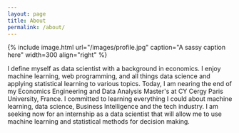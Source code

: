 ```yaml
---
layout: page
title: About
permalink: /about/
---
```


{% include image.html url="/images/profile.jpg" caption="A sassy caption here" width=300 align="right" %}

I define myself as data scientist with a background in economics. I enjoy machine learning, web programming, and 
all things data science and applying statistical learning to various topics. Today, I am nearing the end of my Economics Engineering and Data Analysis Master's at CY Cergy Paris University, France. I committed to learning everything I could about machine learning, data science, Business Intelligence and the tech industry.
I am seeking now for an internship as a data scientist that will allow me to use machine learning and statistical 
methods for decision making.
